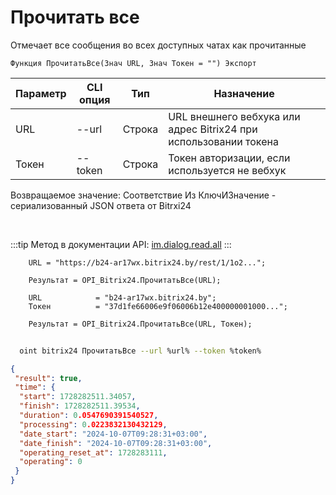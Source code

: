 ﻿---
sidebar_position: 19
---

# Прочитать все
 Отмечает все сообщения во всех доступных чатах как прочитанные



`Функция ПрочитатьВсе(Знач URL, Знач Токен = "") Экспорт`

  | Параметр | CLI опция | Тип | Назначение |
  |-|-|-|-|
  | URL | --url | Строка | URL внешнего вебхука или адрес Bitrix24 при использовании токена |
  | Токен | --token | Строка | Токен авторизации, если используется не вебхук |

  
  Возвращаемое значение:   Соответствие Из КлючИЗначение - сериализованный JSON ответа от Bitrxi24

<br/>

:::tip
Метод в документации API: [im.dialog.read.all](https://dev.1c-bitrix.ru/learning/course/?COURSE_ID=93&LESSON_ID=23804)
:::
<br/>


```bsl title="Пример кода"
    URL = "https://b24-ar17wx.bitrix24.by/rest/1/1o2...";

    Результат = OPI_Bitrix24.ПрочитатьВсе(URL);

    URL            = "b24-ar17wx.bitrix24.by";
    Токен          = "37d1fe66006e9f06006b12e400000001000...";

    Результат = OPI_Bitrix24.ПрочитатьВсе(URL, Токен);
```



```sh title="Пример команды CLI"
    
  oint bitrix24 ПрочитатьВсе --url %url% --token %token%

```

```json title="Результат"
{
 "result": true,
 "time": {
  "start": 1728282511.34057,
  "finish": 1728282511.39534,
  "duration": 0.0547690391540527,
  "processing": 0.0223832130432129,
  "date_start": "2024-10-07T09:28:31+03:00",
  "date_finish": "2024-10-07T09:28:31+03:00",
  "operating_reset_at": 1728283111,
  "operating": 0
 }
}
```
